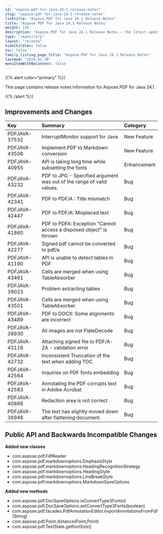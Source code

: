 ```yaml
---
id: "aspose-pdf-for-java-24-1-release-notes"
slug: "aspose-pdf-for-java-24-1-release-notes"
linktitle: "Aspose.PDF for Java 24.1 Release Notes"
title: "Aspose.PDF for Java 24.1 Release Notes"
weight: 140
description: "Aspose.PDF for Java 24.1 Release Notes – the latest updates and fixes."
type: "repository"
layout: "release"
hideChildren: false
toc: false
family_listing_page_title: "Aspose.PDF for Java 24.1 Release Notes"
lastmod: "2024-01-30"
menuItemWithNoContent: false
---
```


{{% alert color="primary" %}}

This page contains release notes information for Aspose.PDF for Java 24.1.

{{% /alert %}}
## **Improvements and Changes**

|**Key**|**Summary**|**Category**|
| :- | :- | :- |
|PDFJAVA-37532|InterruptMonitor support for Java|New Feature|
|PDFJAVA-43506|Implement PDF to Markdown conversion|New Feature|
|PDFJAVA-40955|API is taking long time while subsetting the fonts|Enhancement|
|PDFJAVA-43232|PDF to JPG - Specified argument was out of the range of valid values.|Bug|
|PDFJAVA-42341|PDF to PDF/A : Title mismatch|Bug|
|PDFJAVA-42447|PDF to PDF/A: Misplaced text|Bug|
|PDFJAVA-41860|PDF to PDFA: Exception "Cannot access a disposed object" is thrown|Bug|
|PDFJAVA-42277|Signed pdf cannot be converted to pdf/a|Bug|
|PDFJAVA-41190|API is unable to detect tables in PDF|Bug|
|PDFJAVA-43461|Cells are merged when using TableAbsorber|Bug|
|PDFJAVA-39023|Problem extracting tables|Bug|
|PDFJAVA-43501|Cells are merged when using TableAbsorber|Bug|
|PDFJAVA-43489|PDF to DOCX: Some alignments are incorrect|Bug|
|PDFJAVA-38930|All images are not FlateDecode|Bug|
|PDFJAVA-43116|Attaching signed file to PDF/A-2A - validation error|Bug|
|PDFJAVA-42732|Inconsistent Truncation of the text when adding TOC|Bug|
|PDFJAVA-42564|Inquiries on PDF fonts embedding|Bug|
|PDFJAVA-42583|Annotating the PDF corrupts text in Adobe Acrobat|Bug|
|PDFJAVA-40866|Redaction area is not correct|Bug|
|PDFJAVA-36946|The text has slightly moved down after flattening document.|Bug|


## **Public API and Backwards Incompatible Changes**


**Added new classes**

- com.aspose.pdf.FdfReader
- com.aspose.pdf.markdownoptions.EmphasisStyle
- com.aspose.pdf.markdownoptions.HeadingRecognitionStrategy
- com.aspose.pdf.markdownoptions.HeadingStyle
- com.aspose.pdf.markdownoptions.LineBreakStyle
- com.aspose.pdf.markdownoptions.MarkdownSaveOptions 

**Added new methods**

- com.aspose.pdf.DocSaveOptions.isConvertType3Fonts()
- com.aspose.pdf.DocSaveOptions.setConvertType3Fonts(boolean)
- com.aspose.pdf.facades.PdfAnnotationEditor.importAnnotationsFromFdf(String)
- com.aspose.pdf.Point.distance(Point,Point)
- com.aspose.pdf.TextState.getfontSize()




